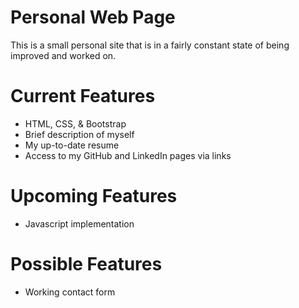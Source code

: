 # Personal Web Page
This is a small personal site that is in a fairly constant state of being improved and worked on.

# Current Features
- HTML, CSS, & Bootstrap
- Brief description of myself
- My up-to-date resume
- Access to my GitHub and LinkedIn pages via links

# Upcoming Features
- Javascript implementation

# Possible Features
- Working contact form
